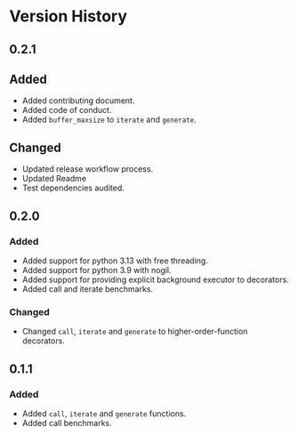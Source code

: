 
# Version History

## 0.2.1

## Added

* Added contributing document.
* Added code of conduct.
* Added `buffer_maxsize` to `iterate` and `generate`.

## Changed

* Updated release workflow process.
* Updated Readme
* Test dependencies audited.

## 0.2.0

### Added<!--0.2.0-->

* Added support for python 3.13 with free threading.
* Added support for python 3.9 with nogil.
* Added support for providing explicit background executor to decorators.
* Added call and iterate benchmarks.

### Changed<!--0.2.0-->

* Changed `call`, `iterate` and `generate` to higher-order-function decorators.

## 0.1.1

### Added<!--0.1.1-->

* Added `call`, `iterate` and `generate` functions.
* Added call benchmarks.
